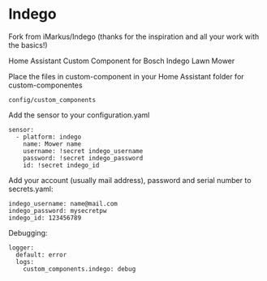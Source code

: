 # Indego
Fork from iMarkus/Indego (thanks for the inspiration and all your work with the basics!)

Home Assistant Custom Component for Bosch Indego Lawn Mower

Place the files in custom-component in your Home Assistant folder for custom-componentes

    config/custom_components
    
Add the sensor to your configuration.yaml

    sensor:
      - platform: indego
        name: Mower name
        username: !secret indego_username
        password: !secret indego_password
        id: !secret indego_id

Add your account (usually mail address), password and serial number to secrets.yaml: 

    indego_username: name@mail.com
    indego_password: mysecretpw
    indego_id: 123456789
    
Debugging:

    logger:
      default: error
      logs:
        custom_components.indego: debug
